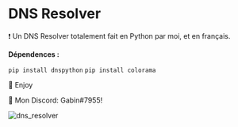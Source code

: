 # DNS Resolver
❗ Un DNS Resolver totalement fait en Python par moi, et en français.

__Dépendences :__

```pip install dnspython```
```pip install colorama```

💖 Enjoy

🎫 Mon Discord: Gabin#7955!

![dns_resolver](https://user-images.githubusercontent.com/79531012/120897832-61fe9d80-c628-11eb-832f-a64c94587a43.png)

